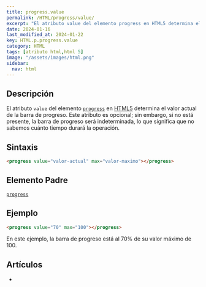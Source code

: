 ```yaml
---
title: progress.value
permalink: /HTML/progress/value/
excerpt: "El atributo value del elemento progress en HTML5 determina el valor actual de la barra de progreso."
date: 2024-01-16
last_modified_at: 2024-01-22
key: HTML.p.progress.value
category: HTML
tags: [atributo html,html 5]
image: "/assets/images/html.png"
sidebar:
  nav: html
---
```


## Descripción


El atributo `value` del elemento [`progress`](https://www.w3api.com/HTML/progress/) en [HTML5](https://www.manualweb.net/html5/) determina el valor actual de la barra de progreso. Este atributo es opcional; sin embargo, si no está presente, la barra de progreso será indeterminada, lo que significa que no sabemos cuánto tiempo durará la operación.


## Sintaxis


```html
<progress value="valor-actual" max="valor-maximo"></progress>
```


## Elemento Padre


[`progress`](https://www.w3api.com/HTML/progress/)


## Ejemplo


```html
<progress value="70" max="100"></progress>

```


En este ejemplo, la barra de progreso está al 70% de su valor máximo de 100.


## Artículos

- 

